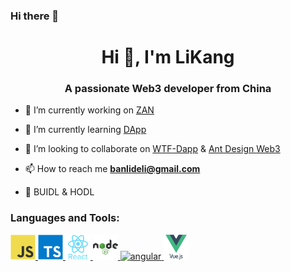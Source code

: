 ### Hi there 👋

<h1 align="center">Hi 👋, I'm LiKang</h1>
<h3 align="center">A passionate Web3 developer from China</h3>

- 🔭 I’m currently working on [ZAN](https://zan.top)

- 🌱 I’m currently learning [DApp](https://github.com/WTFAcademy/WTF-Dapp)

- 👯 I’m looking to collaborate on [WTF-Dapp](https://github.com/WTFAcademy/WTF-Dapp) & [Ant Design Web3](https://github.com/ant-design/ant-design-web3)

- 📫 How to reach me **banlideli@gmail.com**
  
- 🚀 BUIDL & HODL


<h3 align="left">Languages and Tools:</h3>
<p align="left">
  <a href="https://developer.mozilla.org/en-US/docs/Web/JavaScript" target="_blank" rel="noreferrer"> <img src="https://raw.githubusercontent.com/devicons/devicon/master/icons/javascript/javascript-original.svg" alt="javascript" width="40" height="40"/> </a>
  <a href="https://www.typescriptlang.org/" target="_blank" rel="noreferrer"> <img src="https://raw.githubusercontent.com/devicons/devicon/master/icons/typescript/typescript-original.svg" alt="typescript" width="40" height="40"/> </a> 
  <a href="https://reactjs.org/" target="_blank" rel="noreferrer"> <img src="https://raw.githubusercontent.com/devicons/devicon/master/icons/react/react-original-wordmark.svg" alt="react" width="40" height="40"/> </a>
  <a href="https://nodejs.org" target="_blank" rel="noreferrer"> <img src="https://raw.githubusercontent.com/devicons/devicon/master/icons/nodejs/nodejs-original-wordmark.svg" alt="nodejs" width="40" height="40"/> </a>
  <a href="https://angular.io" target="_blank" rel="noreferrer"> <img src="https://angular.io/assets/images/logos/angular/angular.svg" alt="angular" width="40" height="40"/> </a>
  <a href="https://vuejs.org/" target="_blank" rel="noreferrer"> <img src="https://raw.githubusercontent.com/devicons/devicon/master/icons/vuejs/vuejs-original-wordmark.svg" alt="vuejs" width="40" height="40"/> </a>
</p>
